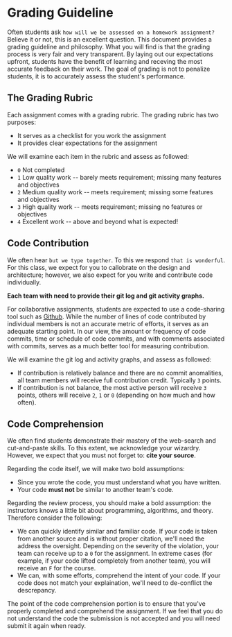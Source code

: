 # Grading Guideline

Often students ask `how will we be assessed on a homework assignment?`  Believe it or not, this is an excellent question.  This document provides a grading guideline and philosophy.
What you will find is that the grading process is very fair and very transparent.  By laying out our expectations upfront, students have the benefit of learning and receving the most accurate feedback on their work.  The goal of grading is not to penalize students, it is to accurately assess the student's performance.

## The Grading Rubric

Each assignment comes with a grading rubric.  The grading rubric has two purposes:
* It serves as a checklist for you work the assignment 
* It provides clear expectations for the assignment

We will examine each item in the rubric and assess as followed:

* `0` Not completed
* `1` Low quality work -- barely meets requirement; missing many features and objectives
* `2` Medium quality work -- meets requirement; missing some features and objectives
* `3` High quality work -- meets requirement; missing no features or objectives
* `4` Excellent work -- above and beyond what is expected!

## Code Contribution 

We often hear `but we type together`.  To this we respond `that is wonderful`. For this class, we expect for you to callobrate on the design and architecture; however, we also expect for you write and contribute code individually.

**Each team with need to provide their git log and git activity graphs.**

For collaborative assignments, students are expected to use a code-sharing tool such as [Github](http://github.com).  While the number of lines of code contributed by individual members is not an accurate metric of efforts, it serves as an adequate starting point.  In our view, the amount or frequency of code commits, time or schedule of code commits, and with comments associated with commits, serves as a much better tool for measuring contribution.  

We will examine the git log and activity graphs, and assess as followed:

* If contribution is relatively balance and there are no commit anomalities, all team members will receive full contribution credit.  Typically `3` points.
* If contribution is not balance, the most active person will receive `3` points, others will receive `2`, `1` or `0` (depending on how much and how often).

## Code Comprehension

We often find students demonstrate their mastery of the web-search and cut-and-paste skills.  To this extent, we acknowledge your wizardry.  However, we expect that you must not forget to: **cite your source**.

Regarding the code itself, we will make two bold assumptions:

* Since you wrote the code, you must understand what you have written.  
* Your code **must not** be similar to another team's code. 

Regarding the review process, you should make a bold assumption: the instructors knows a little bit about programming, algorithms, and theory.  Therefore consider the following:

* We can quickly identify similar and familiar code.  If your code is taken from another source and is without proper citation, we'll need the address the oversight.  Depending on the severity of the violation, your team can receive up to a `0` for the assignment.  In extreme cases (for example, if your code lifted completely from another team), you will receive an `F` for the course.
* We can, with some efforts, comprehend the intent of your code.  If your code does not match your explaination, we'll need to de-conflict the descrepancy.

The point of the code comprehension portion is to ensure that you've properly completed and comprehend the assignment.  If we feel that you do not understand the code the submission is not accepted and you will need submit it again when ready. 

